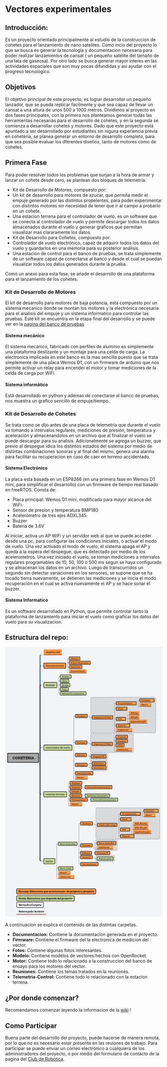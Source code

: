 # Vectores experimentales

## Introducción:
Es un proyecto orientado principalmente al estudio de la construccion de cohetes para el lanzamiento de nano satelites. Como incio del proyecto lo que se busca es generar la tecnologia y documentacion necesaria para poder realizar lanzamientos de cansat ( un pequeño satélite del tamaño de una lata de gaseosa). Por otro lado se busca generar mayor interes en las actividades espaciales que son muy pocas difundidas y asi ayudar con el progreso tecnológico.



## Objetivos

El objetivo principal de este proyecto, es lograr desarrollar un pequeño lanzador, que se pueda replicar facilmente y que sea capaz de llevar un cansat a una altura de unos 500 a 1000 metros.
Dividimos al proyecto en dos fases principales, con la primera nos planteamos generar todas las herramientas necesarias para el desarrollo de cohetes, y en la segunda se comienza a desarrollar cohetes y motores.
Dado que este proyecto está apuntado a ser desarrollado por estudiantes sin niguna experiencia previa en coheteria, se planea generar un entorno de desarrollo completo, para que sea posible evaluar los dferentes diseños, tanto de motores como de cohetes.

## Primera Fase
Para poder resolver todos los problemas que surjan a la hora de armar y lanzar un cohete desde cero, se plantean dos bloques de telemetria:
- Kit de Desarrollo de Motores, compuesto por:
 - Un kit de desarrollo para motores de azucar, que permita medir el empuje generado por las distintos propelentes, para poder experimentar con distintos motores sin necesidad de tener que ir al campo a probarlo en un cohete.
 - Una estacion terrena para el controlador de vuelo, es un software que se conecta al controlador de vuelo y permite descargar todos los datos almacenados durante el vuelo y generar graficos que permitan visualizar mas clararamente los datos.
- Kit de Desarrollo para Cohetes, compuesto por:
 - Controlador de vuelo electrónico, capaz de adquirir todos los datos del vuelo y guardarlos en una memoria para su posterior análisis.
 - Una estacion de control para el banco de pruebas, se trata simplemente de un software capaz de conectarse al banco y desde el cual se puedan visualizar todos los datos generados durante la prueba.

Como un anexo para esta fase, se añade el desarrollo de una plataforma para el lanzamiento de los cohetes.

### Kit de Desarrollo de Motores
El kit de desarrollo para motores de baja potencia, esta compuesto por un sistema mecanico donde se montan los motores y la electrónica necesaria para el analisis del empuje y un sistema informatico para controlar las pruebas. Este kit se encuentra en la etapa final del desarrollo y se puede ver en la [pagina del banco de pruebas](https://github.com/ClubdeRobotica/Coheteria-Experimental/tree/Bayo_V1/Motor/Banco%20de%20pruebas)

#### Sistema mecánico
El sistema mecánico, fabricado con perfiles de aluminio es simplemente una plataforma deslizante y un montaje para una celda de carga. La electronica implicada en este banco es la mas sencilla puesto que se trata simplemente de una placa Wemos D1, con un firmware de arduino que nos permite activar un relay para encender el motor y tomar mediciones de la celda de carga por WiFi.

#### Sistema informático
Está desarrollado en python y ademas de conectarse al banco de pruebas, nos muestra un grafico sencillo de empuje/tiempo.

### Kit de Desarrollo de Cohetes
Se trata como se dijo antes de una placa de telemetria que durante el vuelo va tomando a intervalos regulares, mediciones de presión, temperatura y aceleración y almacenandolos en un archivo que al finalizar el vuelo se puede descargar para su analisis. Adicionalmente se agrega un buzzer, que previo al despegue idica los distintos estados del sistema por medio de distintas combinaciones sonoras y al final del mismo, genera una alarma para facilitar su recuperacion en caso de caer en terreno accidentado.

#### Sistema Electrónico
La placa esta basada en un ESP8266 (en una primera fase en Wemos D1 mini, para simplificar el desarrollo) con un firmware de tiempo real basado en freeRTOS.
Consta de:
- Placa principal: Wemos D1 mini, modificada para mayor alcance del WiFi.
- Sensor de presion y temperatura BMP180
- Acelerómetro de tres ejes ADXL345
- Buzzer
- Bateria de 3.6V

Al iniciar, activa un AP WiFi y un servidor web al que se puede acceder desde una pc, para configurar las condiciones iniciales, o activar el modo de vuelo. Una vez activado el modo de vuelo, el sistema apaga el AP y queda a la espera del despegue, que es detectado por medio de los acelerometros. Una vez iniciado el vuelo, se toman mediciones a intervalos regulares programables de 10, 50, 100 o 500 ms segun se haya configurado y se almacenan los datos en un archivo. Luego de transcurridos un segundo sin detectar variaciones en los sensores, se supone que se ha tocado tierra nuevamente, se detienen las mediciones y se inicia el modo recuperación en el cual se activa nuevamente el AP y se hace sonar el buzzer.

#### Sistema Informatico
Es un software desarrollado en Python, que permite controlar tanto la plataforma de lanzamiento para iniciar el vuelo como graficar los datos del vuelo para su visualizacion.

## Estructura del repo:

 ![Estructura del repo](Documentacion/Avance_lProyecto/arboldearchivos/Coheteria.jpg?raw=true "Arbol")
 
A continuacion se explica el contenido de las distintas carpetas.
* **Documentacion:** Contiene la documentacion generada en el proyecto.
* **Firmware:** Contiene el firmware del la electronica de medicion del vector.
* **Fotos:** Contiene algunas fotos interesantes.
* **Modelo:** Contiene modelos de vectores hechos con OpenRocket.
* **Motor:** Contiene todo lo relacionado a la construccion del banco de ensayo para los motores del vector.
* **Reuniones:** Contiene los temas tratados en la reuniones.
* **Telemetria-Control:** Contiene todo lo relacionado con la estacion terrena.
## ¿Por donde comenzar?
Recomendamos comenzar leyendo la informacion de la [wiki](https://github.com/ClubdeRobotica/Coheteria-Experimental/wiki) !

## Como Participar
Buena parte del desarrollo del proyecto, puede hacerse de manera remota, por lo que no es necesario estar presente en las reuiones de trabajo.
Para participar se puede enviar un correo electrónico a cualquiera de los administradores del proyecto, o por medio del formulario de contacto de la pagina del [Club de Robótica](https://clubderobotica.github.io/).
